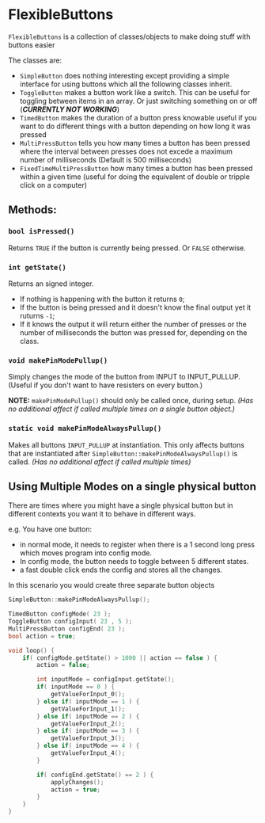 # FlexibleButtons

`FlexibleButtons` is a collection of classes/objects to make doing stuff with buttons easier

The classes are:
*	`SimpleButton` does nothing interesting except providing a simple interface for using buttons which all the following classes inherit.
*	`ToggleButton` makes a button work like a switch. This can be useful for toggling between items in an array. Or just switching something on or off (__*CURRENTLY NOT WORKING*__)
*	`TimedButton` makes the duration of a button press knowable useful if you want to do different things with a button depending on how long it was pressed
*	`MultiPressButton` tells you how many times a button has been pressed where the interval between presses does not excede a maximum number of milliseconds (Default is 500 milliseconds)
*	`FixedTimeMultiPressButton` how many times a button has been pressed within a given time (useful for doing the equivalent of double or tripple click on a computer)

## Methods:

### `bool isPressed()`
Returns `TRUE` if the button is currently being pressed. Or `FALSE` otherwise.

### `int getState()`
Returns an signed integer.
*	If nothing is happening with the button it returns `0`;
*	If the button is being pressed and it doesn't know the final output yet it ruturns `-1`;
*	If it knows the output it will return either the number of presses or the number of milliseconds the button was pressed for, depending on the class.

### `void makePinModePullup()`
Simply changes the mode of the button from INPUT to INPUT_PULLUP. (Useful if you don't want to have resisters on every button.)

__NOTE:__ `makePinModePullup()` should only be called once, during setup. _(Has no additional affect if called multiple times on a single button object.)_

### `static void makePinModeAlwaysPullup()`
Makes all buttons `INPUT_PULLUP` at instantiation. This only affects buttons that are instantiated after `SimpleButton::makePinModeAlwaysPullup()` is called. _(Has no additional affect if called multiple times)_


## Using Multiple Modes on a single physical button

There are times where you might have a single physical button but in different contexts you want it to behave in different ways.

e.g. You have one button:
*	in normal mode, it needs to register when there is a 1 second long press which moves program into config mode.
*	In config mode, the button needs to toggle between 5 different states.
*	a fast double click ends the config and stores all the changes.

In this scenario you would create three separate button objects

``` C++
SimpleButton::makePinModeAlwaysPullup();

TimedButton configMode( 23 );
ToggleButton configInput( 23 , 5 );
MultiPressButton configEnd( 23 );
bool action = true;

void loop() {
	if( configMode.getState() > 1000 || action == false ) {
		action = false;

		int inputMode = configInput.getState();
		if( inputMode == 0 ) {
			getValueForInput_0();
		} else if( inputMode == 1 ) {
			getValueForInput_1();
		} else if( inputMode == 2 ) {
			getValueForInput_2();
		} else if( inputMode == 3 ) {
			getValueForInput_3();
		} else if( inputMode == 4 ) {
			getValueForInput_4();
		}

		if( configEnd.getState() == 2 ) {
			applyChanges();
			action = true;
		}
	}
}
```
